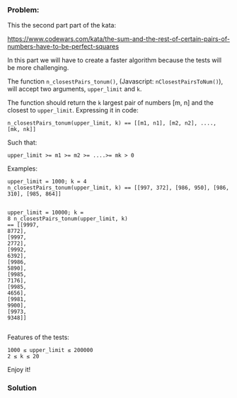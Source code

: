 ### Problem:
<p>This the second part part of the kata:</p>
<p><a href="https://www.codewars.com/kata/the-sum-and-the-rest-of-certain-pairs-of-numbers-have-to-be-perfect-squares" target="_blank">https://www.codewars.com/kata/the-sum-and-the-rest-of-certain-pairs-of-numbers-have-to-be-perfect-squares</a></p>
<p>In this part we will have to create a faster algorithm because the tests will be more challenging.</p>
<p>The function <code>n_closestPairs_tonum()</code>, (Javascript: <code>nClosestPairsToNum()</code>), will accept two arguments, <code>upper_limit</code> and <code>k</code>.</p>
<p>The function should return the <code>k</code> largest pair of numbers [m, n] and the closest to <code>upper_limit</code>. Expressing it in code:</p>
<pre><code class="language-python">n_closestPairs_tonum(upper_limit, k) == [[m1, n1], [m2, n2], ...., [mk, nk]]</code></pre>
<pre style="display: none;"><code class="language-js">nClosestPairsToNum(upperLimit, k) ---&gt; [[m1, n1], [m2, n2], ...., [mk, nk]]</code></pre>
<p>Such that:</p>
<pre><code>upper_limit &gt;= m1 &gt;= m2 &gt;= ....&gt;= mk &gt; 0</code></pre><p>Examples:</p>
<pre><code class="language-python">upper_limit = <span class="hljs-number">1000</span>; k = <span class="hljs-number">4</span>
n_closestPairs_tonum(upper_limit, k) == [[<span class="hljs-number">997</span>, <span class="hljs-number">372</span>], [<span class="hljs-number">986</span>, <span class="hljs-number">950</span>], [<span class="hljs-number">986</span>, <span class="hljs-number">310</span>], [<span class="hljs-number">985</span>, <span class="hljs-number">864</span>]]

upper_limit = <span class="hljs-number">10000</span>; k = <span class="hljs-number">8</span>
n_closestPairs_tonum(upper_limit, k) == [[<span class="hljs-number">9997</span>, <span class="hljs-number">8772</span>], [<span class="hljs-number">9997</span>, <span class="hljs-number">2772</span>], [<span class="hljs-number">9992</span>, <span class="hljs-number">6392</span>], [<span class="hljs-number">9986</span>, <span class="hljs-number">5890</span>], [<span class="hljs-number">9985</span>, <span class="hljs-number">7176</span>], [<span class="hljs-number">9985</span>, <span class="hljs-number">4656</span>], [<span class="hljs-number">9981</span>, <span class="hljs-number">9900</span>], [<span class="hljs-number">9973</span>, <span class="hljs-number">9348</span>]]</code></pre>
<p>Features of the tests:</p>
<pre><code>1000 &#x2264; upper_limit &#x2264; 200000
2 &#x2264; k &#x2264; 20</code></pre><p>Enjoy it!</p>

### Solution